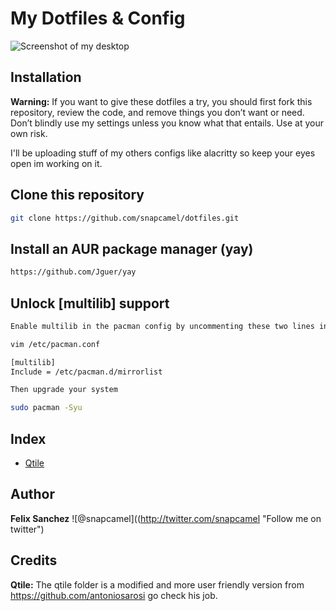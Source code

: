 # My Dotfiles & Config
![Screenshot of my desktop](https://i.imgur.com/3pXb6xj.png)
## Installation

**Warning:** 
If you want to give these dotfiles a try, you should first fork this repository, review the code, and remove things you don’t want or need. Don’t blindly use my settings unless you know what that entails. Use at your own risk.

I'll be uploading stuff of my others configs like alacritty so keep your eyes open im working on it.

## Clone this repository

```bash
git clone https://github.com/snapcamel/dotfiles.git
```
## Install an AUR package manager (yay)
```bash
https://github.com/Jguer/yay
```
## Unlock [multilib] support
```bash
Enable multilib in the pacman config by uncommenting these two lines in pacman.conf

vim /etc/pacman.conf

[multilib]
Include = /etc/pacman.d/mirrorlist

Then upgrade your system

sudo pacman -Syu
```

## Index

- [Qtile](./qtile)

## Author
**Felix Sanchez** ![@snapcamel]((http://twitter.com/snapcamel "Follow me on twitter")

## Credits
**Qtile:** The qtile folder is a modified and more user friendly version from https://github.com/antoniosarosi go check his job.
